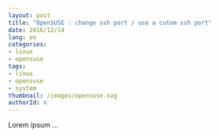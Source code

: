 ```yaml
---
layout: post
title: "OpenSUSE : change ssh port / use a cutom ssh port"
date: 2016/12/14
lang: en
categories:
- linux
- opensuse
tags:
- linux
- opensuse
- system
thumbnail: /images/opensuse.svg
authorId: n
---
```

Lorem ipsum ...
